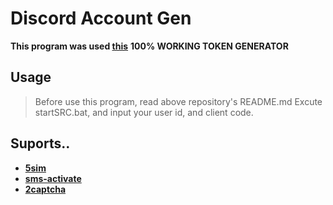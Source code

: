 # Discord Account Gen
**This program was used <a href="https://github.com/QPZM6974/discord-token-generator-login-server">this</a>**
**100% WORKING TOKEN GENERATOR**

## Usage
> Before use this program, read above repository's README.md
Excute startSRC.bat, and input your user id, and client code.

## Suports..
- **<a href="https://5sim.net/">5sim</a>**
- **<a href="https://sms-activate.org/">sms-activate</a>**
- **<a href="https://2captcha.com/">2captcha</a>**